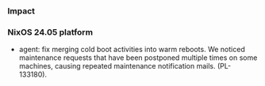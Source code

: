 <!--

A new changelog entry.

Delete placeholder items that do not apply. Empty sections will be removed
automatically during release.

Leave the XX.XX as is: this is a placeholder and will be automatically filled
correctly during the release and helps when backporting over multiple platform
branches.

-->

### Impact


### NixOS 24.05 platform

- agent: fix merging cold boot activities into warm reboots. We noticed maintenance requests that have been postponed multiple times on some machines, causing repeated maintenance notification mails. (PL-133180).
